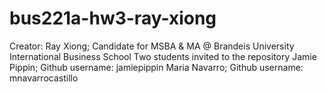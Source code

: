 # bus221a-hw3-ray-xiong
Creator: Ray Xiong; Candidate for MSBA &amp; MA @ Brandeis University International Business School 
Two students invited to the repository 
Jamie Pippin; Github username: jamiepippin
Maria Navarro; Github username: mnavarrocastillo 

